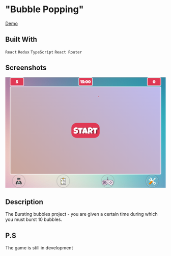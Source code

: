 # "Bubble Popping" 
[Demo](https://NotLostInCode.github.io/bursting-bubbles/)

## Built With
`React` `Redux` `TypeScript` `React Router`

## Screenshots
![screenshots](./screenshots/game.png)

## Description
The Bursting bubbles project - you are given a certain time during which you must burst 10 bubbles.

## P.S
The game is still in development